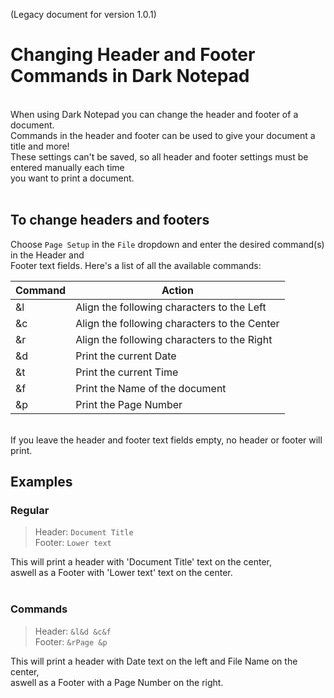 (Legacy document for version 1.0.1)
# Changing Header and Footer Commands in Dark Notepad
<br />
When using Dark Notepad you can change the header and footer of a document. <br />
Commands in the header and footer can be used to give your document a title and more! <br />
These settings can't be saved, so all header and footer settings must be entered manually each time <br />
you want to print a document. <br />
<br />

## To change headers and footers
Choose `Page Setup` in the `File` dropdown and enter the desired command(s) in the Header and <br />
Footer text fields. Here's a list of all the available commands:

|Command|Action                                      |
|-------|--------------------------------------------|
|&l     |Align the following characters to the Left  |
|&c     |Align the following characters to the Center|
|&r     |Align the following characters to the Right |
|&d     |Print the current Date                      |
|&t     |Print the current Time                      |
|&f     |Print the Name of the document              |
|&p     |Print the Page Number                       |
<br />
If you leave the header and footer text fields empty, no header or footer will print.

## Examples
### Regular
>Header: `Document Title` <br />
>Footer: `Lower text` <br />

This will print a header with 'Document Title' text on the center, <br />
aswell as a Footer with 'Lower text' text on the center. <br />
<br />

### Commands
>Header: `&l&d &c&f` <br />
>Footer: `&rPage &p` <br />

This will print a header with Date text on the left and File Name on the center, <br />
aswell as a Footer with a Page Number on the right. <br />
